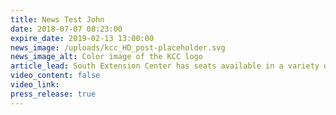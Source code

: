 ```yaml
---
title: News Test John
date: 2018-07-07 08:23:00
expire_date: 2019-02-13 13:00:00
news_image: /uploads/kcc_HD_post-placeholder.svg
news_image_alt: Color image of the KCC logo
article_lead: ​South Extension Center has seats available in a variety of courses for fall.
video_content: false
video_link:
press_release: true
---
```

